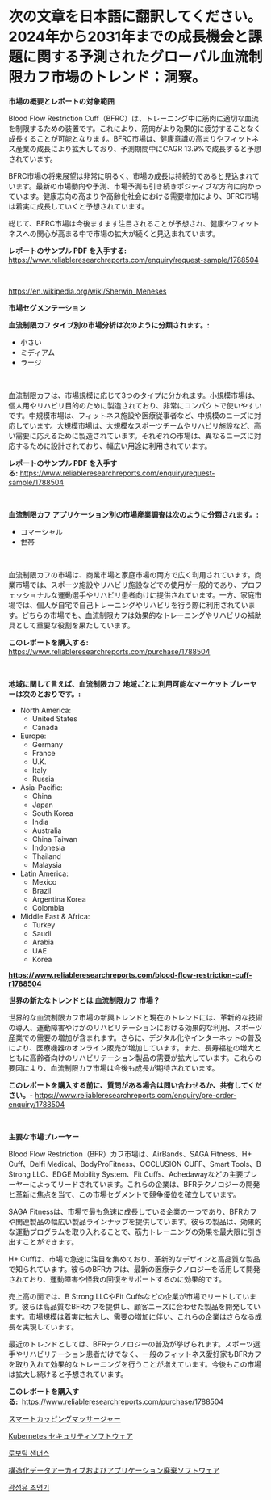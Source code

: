 <p><h1>次の文章を日本語に翻訳してください。2024年から2031年までの成長機会と課題に関する予測されたグローバル血流制限カフ市場のトレンド：洞察。</h1></p><p><strong>市場の概要とレポートの対象範囲</strong></p>
<p><p>Blood Flow Restriction Cuff（BFRC）は、トレーニング中に筋肉に適切な血流を制限するための装置です。これにより、筋肉がより効果的に疲労することなく成長することが可能となります。BFRC市場は、健康意識の高まりやフィットネス産業の成長により拡大しており、予測期間中にCAGR 13.9%で成長すると予想されています。</p><p>BFRC市場の将来展望は非常に明るく、市場の成長は持続的であると見込まれています。最新の市場動向や予測、市場予測も引き続きポジティブな方向に向かっています。健康志向の高まりや高齢化社会における需要増加により、BFRC市場は着実に成長していくと予想されています。</p><p>総じて、BFRC市場は今後ますます注目されることが予想され、健康やフィットネスへの関心が高まる中で市場の拡大が続くと見込まれています。</p></p>
<p><strong>レポートのサンプル PDF を入手する:</strong> <a href="https://www.reliableresearchreports.com/enquiry/request-sample/1788504">https://www.reliableresearchreports.com/enquiry/request-sample/1788504</a></p>
<p>&nbsp;</p>
<p><a href="https://en.wikipedia.org/wiki/Sherwin_Meneses">https://en.wikipedia.org/wiki/Sherwin_Meneses</a></p>
<p><strong>市場セグメンテーション</strong></p>
<p><strong>血流制限カフ タイプ別の市場分析は次のように分類されます。:</strong></p>
<p><ul><li>小さい</li><li>ミディアム</li><li>ラージ</li></ul></p>
<p>&nbsp;</p>
<p><p>血流制限カフは、市場規模に応じて3つのタイプに分かれます。小規模市場は、個人用やリハビリ目的のために製造されており、非常にコンパクトで使いやすいです。中規模市場は、フィットネス施設や医療従事者など、中規模のニーズに対応しています。大規模市場は、大規模なスポーツチームやリハビリ施設など、高い需要に応えるために製造されています。それぞれの市場は、異なるニーズに対応するために設計されており、幅広い用途に利用されています。</p></p>
<p><strong>レポートのサンプル PDF を入手する:</strong>&nbsp;<a href="https://www.reliableresearchreports.com/enquiry/request-sample/1788504">https://www.reliableresearchreports.com/enquiry/request-sample/1788504</a></p>
<p>&nbsp;</p>
<p><strong> 血流制限カフ アプリケーション別の市場産業調査は次のように分類されます。:</strong></p>
<p><ul><li>コマーシャル</li><li>世帯</li></ul></p>
<p>&nbsp;</p>
<p><p>血流制限カフの市場は、商業市場と家庭市場の両方で広く利用されています。商業市場では、スポーツ施設やリハビリ施設などでの使用が一般的であり、プロフェッショナルな運動選手やリハビリ患者向けに提供されています。一方、家庭市場では、個人が自宅で自己トレーニングやリハビリを行う際に利用されています。どちらの市場でも、血流制限カフは効果的なトレーニングやリハビリの補助具として重要な役割を果たしています。</p></p>
<p><strong>このレポートを購入する:</strong>&nbsp; <a href="https://www.reliableresearchreports.com/purchase/1788504">https://www.reliableresearchreports.com/purchase/1788504</a></p>
<p>&nbsp;</p>
<p><strong>地域に関して言えば、血流制限カフ 地域ごとに利用可能なマーケットプレーヤーは次のとおりです。:</strong></p>
<p><ul>
    <li>
        North America:
        <ul>
            <li>United States</li>
            <li>Canada</li>
        </ul>
    </li>
    <li>
        Europe:
        <ul>
            <li>Germany</li>
            <li>France</li>
            <li>U.K.</li>
            <li>Italy</li>
            <li>Russia</li>
        </ul>
    </li>
    <li>
        Asia-Pacific:
        <ul>
            <li>China</li>
            <li>Japan</li>
            <li>South Korea</li>
            <li>India</li>
            <li>Australia</li>
            <li>China Taiwan</li>
            <li>Indonesia</li>
            <li>Thailand</li>
            <li>Malaysia</li>
        </ul>
    </li>
    <li>
        Latin America:
        <ul>
            <li>Mexico</li>
            <li>Brazil</li>
            <li>Argentina Korea</li>
            <li>Colombia</li>
        </ul>
    </li>
    <li>
        Middle East & Africa:
        <ul>
            <li>Turkey</li>
            <li>Saudi</li>
            <li>Arabia</li>
            <li>UAE</li>
            <li>Korea</li>
        </ul>
    </li>
    </ul></p>
<p><strong><a href="https://www.reliableresearchreports.com/blood-flow-restriction-cuff-r1788504">https://www.reliableresearchreports.com/blood-flow-restriction-cuff-r1788504</a></strong>&nbsp;</p>
<p><strong>世界の新たなトレンドとは 血流制限カフ 市場？</strong></p>
<p><p>世界的な血流制限カフ市場の新興トレンドと現在のトレンドには、革新的な技術の導入、運動障害やけがのリハビリテーションにおける効果的な利用、スポーツ産業での需要の増加が含まれます。さらに、デジタル化やインターネットの普及により、医療機器のオンライン販売が増加しています。また、長寿福祉の増大とともに高齢者向けのリハビリテーション製品の需要が拡大しています。これらの要因により、血流制限カフ市場は今後も成長が期待されています。</p></p>
<p><strong>このレポートを購入する前に、質問がある場合は問い合わせるか、共有してください。</strong>- <a href="https://www.reliableresearchreports.com/enquiry/pre-order-enquiry/1788504">https://www.reliableresearchreports.com/enquiry/pre-order-enquiry/1788504</a></p>
<p>&nbsp;</p>
<p><strong>主要な市場プレーヤー</strong></p>
<p><p>Blood Flow Restriction（BFR）カフ市場は、AirBands、SAGA Fitness、H+ Cuff、Delfi Medical、BodyProFitness、OCCLUSION CUFF、Smart Tools、B Strong LLC、EDGE Mobility System、Fit Cuffs、Achedawayなどの主要プレーヤーによってリードされています。これらの企業は、BFRテクノロジーの開発と革新に焦点を当て、この市場セグメントで競争優位を確立しています。</p><p>SAGA Fitnessは、市場で最も急速に成長している企業の一つであり、BFRカフや関連製品の幅広い製品ラインナップを提供しています。彼らの製品は、効果的な運動プログラムを取り入れることで、筋力トレーニングの効果を最大限に引き出すことができます。</p><p>H+ Cuffは、市場で急速に注目を集めており、革新的なデザインと高品質な製品で知られています。彼らのBFRカフは、最新の医療テクノロジーを活用して開発されており、運動障害や怪我の回復をサポートするのに効果的です。</p><p>売上高の面では、B Strong LLCやFit Cuffsなどの企業が市場でリードしています。彼らは高品質なBFRカフを提供し、顧客ニーズに合わせた製品を開発しています。市場規模は着実に拡大し、需要の増加に伴い、これらの企業はさらなる成長を実現しています。</p><p>最近のトレンドとしては、BFRテクノロジーの普及が挙げられます。スポーツ選手やリハビリテーション患者だけでなく、一般のフィットネス愛好家もBFRカフを取り入れて効果的なトレーニングを行うことが増えています。今後もこの市場は拡大し続けると予想されています。</p></p>
<p><strong>このレポートを購入する:</strong>&nbsp;&nbsp;<a href="https://www.reliableresearchreports.com/purchase/1788504">https://www.reliableresearchreports.com/purchase/1788504</a></p>
<p><p><a href="https://github.com/lababdou/Market-Research-Report-List-5/blob/main/523419526389.md">スマートカッピングマッサージャー</a></p><p><a href="https://medium.com/@dm15982023/kubernetes%E3%82%BB%E3%82%AD%E3%83%A5%E3%83%AA%E3%83%86%E3%82%A3%E3%82%BD%E3%83%95%E3%83%88%E3%82%A6%E3%82%A7%E3%82%A2%E3%81%AE%E5%B8%82%E5%A0%B4%E5%8B%95%E6%85%8B%E3%81%A8%E6%88%90%E9%95%B7%E8%A6%81%E5%9B%A0%E3%82%92%E5%88%86%E6%9E%90%E3%81%97-2024%E5%B9%B4%E3%81%8B%E3%82%892031%E5%B9%B4%E3%81%BE%E3%81%A7%E3%81%AE%E4%BA%88%E6%B8%AC%E3%82%92%E8%A1%8C%E3%81%84%E3%81%BE%E3%81%99-ea8581c72f72">Kubernetes セキュリティソフトウェア</a></p><p><a href="https://github.com/giancarlo642004/Market-Research-Report-List-2/blob/main/376274633808.md">로보틱 샌더스</a></p><p><a href="https://medium.com/@verniebarton2023/2024%E5%B9%B4%E3%81%8B%E3%82%892031%E5%B9%B4%E3%81%BE%E3%81%A7%E3%81%AE%E6%A7%8B%E9%80%A0%E5%8C%96%E3%83%87%E3%83%BC%E3%82%BF%E3%81%AE%E3%82%A2%E3%83%BC%E3%82%AB%E3%82%A4%E3%83%96%E5%8C%96%E3%81%8A%E3%82%88%E3%81%B3%E3%82%A2%E3%83%97%E3%83%AA%E3%82%B1%E3%83%BC%E3%82%B7%E3%83%A7%E3%83%B3%E3%81%AE%E3%83%AA%E3%82%BF%E3%82%A4%E3%82%A2%E3%83%A1%E3%83%B3%E3%83%88%E3%82%BD%E3%83%95%E3%83%88%E3%82%A6%E3%82%A7%E3%82%A2%E5%B8%82%E5%A0%B4%E3%81%AE%E5%B1%95%E6%9C%9B%E3%81%A8%E4%BA%88%E6%B8%AC-92346eff3f51">構造化データアーカイブおよびアプリケーション廃棄ソフトウェア</a></p><p><a href="https://github.com/rustymarie2024/Market-Research-Report-List-2/blob/main/986715633809.md">광섬유 조명기</a></p></p>